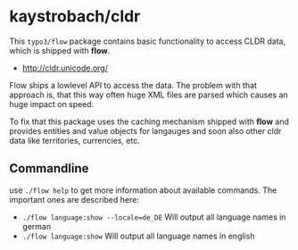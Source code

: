 kaystrobach/cldr
=====

This `typo3/flow` package contains basic functionality to access CLDR data, which is shipped with __flow__.

* http://cldr.unicode.org/

Flow ships a lowlevel API to access the data. The problem with that approach is, that this way often huge
XML files are parsed which causes an huge impact on speed.

To fix that this package uses the caching mechanism shipped with __flow__ and provides entities and value objects for
langauges and soon also other cldr data like territories, currencies, etc.

Commandline
------

use
`
./flow help
`
to get more information about available commands. The important ones are described here:


* `
./flow language:show --locale=de_DE
`
Will output all language names in german
* `
./flow language:show
`
Will output all language names in english


